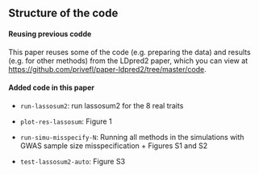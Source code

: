 ## Structure of the code

#### Reusing previous codde

This paper reuses some of the code (e.g. preparing the data) and results (e.g. for other methods) from the LDpred2 paper, which you can view at https://github.com/privefl/paper-ldpred2/tree/master/code.


#### Added code in this paper

- `run-lassosum2`: run lassosum2 for the 8 real traits

- `plot-res-lassosum`: Figure 1

- `run-simu-misspecify-N`: Running all methods in the simulations with GWAS sample size misspecification + Figures S1 and S2

- `test-lassosum2-auto`: Figure S3
